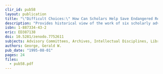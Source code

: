 ```yaml
---
clir_id: pub58
layout: publication
title: "\"Difficult Choices:\" How Can Scholars Help Save Endangered Research Resources?"
description: "Provides historical view of the work of six scholarly advisory committees since 1988 and suggests possibilities for the future. Preferred option is for Commission to work with scholarly associations to take leadership responsibility and to expand deliberations to include materials with priority for digitization."
isbn: 1-887334-43-2
eric: ED387138
doi: 10.5281/zenodo.7752611
subjects: Advisory Committees, Archives, Intellectual Disciplines, Library Materials, Preservation, Selection Tools
authors: George, Gerald W.
pub_date: "1995-08-01"
pages: 24
files:
  - pub58.pdf
---
```

